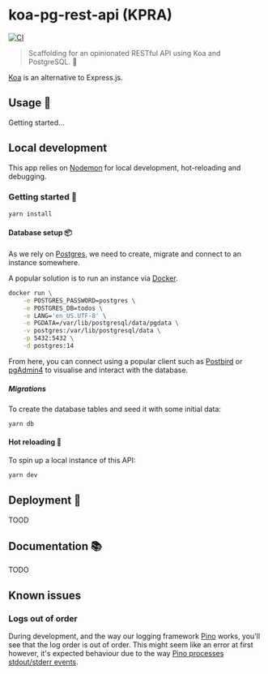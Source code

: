 # koa-pg-rest-api (KPRA)

[![CI](https://github.com/Adam-Zerella/koa-pg-rest-api/actions/workflows/CI.yml/badge.svg)](https://github.com/Adam-Zerella/koa-pg-rest-api/actions/workflows/CI.yml)

> Scaffolding for an opinionated RESTful API using Koa and PostgreSQL. 🦴

[Koa](https://koajs.com/) is an alternative to Express.js.

## Usage 📖

Getting started...

## Local development

This app relies on [Nodemon](https://nodemon.io/) for local development, hot-reloading and debugging.

### Getting started 🌱

```sh
yarn install
```

#### Database setup 📦

As we rely on [Postgres](https://www.postgresql.org/), we need to create, migrate and connect to an instance somewhere.

A popular solution is to run an instance via [Docker](https://www.docker.com/).

```sh
docker run \
    -e POSTGRES_PASSWORD=postgres \
    -e POSTGRES_DB=todos \
    -e LANG='en_US.UTF-8' \
    -e PGDATA=/var/lib/postgresql/data/pgdata \
    -v postgres:/var/lib/postgresql/data \
    -p 5432:5432 \
    -d postgres:14
```

From here, you can connect using a popular client such as [Postbird](https://www.electronjs.org/apps/postbird) or [pgAdmin4](https://www.pgadmin.org/download/) to visualise and interact with the database.

##### Migrations

To create the database tables and seed it with some initial data:

```sh
yarn db
```

#### Hot reloading 🔫

To spin up a local instance of this API:

```sh
yarn dev
```

## Deployment 🚢

TOOD

## Documentation 📚

TODO

## Known issues

### Logs out of order

During development, and the way our logging framework [Pino](https://github.com/pinojs/pino) works, you'll
see that the log order is out of order. This might seem like an error at first however, it's expected
behaviour due to the way [Pino processes stdout/stderr events](https://github.com/pinojs/pino-pretty/issues/275).
